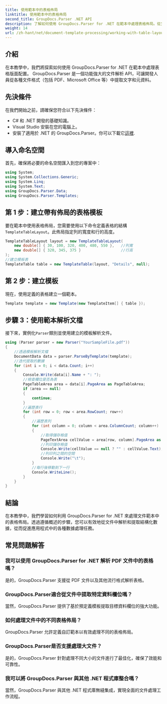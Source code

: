 ```yaml
---
title: 使用範本中的表格佈局
linktitle: 使用範本中的表格佈局
second_title: GroupDocs.Parser .NET API
description: 了解如何使用 GroupDocs.Parser for .NET 在範本中處理表格佈局。從文件中高效提取結構化資料。
weight: 14
url: /zh-hant/net/document-template-processing/working-with-table-layout-in-templates/
---
```

## 介紹
在本教學中，我們將探索如何使用 GroupDocs.Parser for .NET 在範本中處理表格版面配置。 GroupDocs.Parser 是一個功能強大的文件解析 API，可讓開發人員從各種文件格式（包括 PDF、Microsoft Office 等）中提取文字和元資料。
## 先決條件
在我們開始之前，請確保您符合以下先決條件：
- C# 和 .NET 開發的基礎知識。
- Visual Studio 安裝在您的電腦上。
- 安裝了適用於 .NET 的 GroupDocs.Parser。你可以下載它[這裡](https://releases.groupdocs.com/parser/net/).

## 導入命名空間
首先，確保將必要的命名空間匯入到您的專案中：
```csharp
using System;
using System.Collections.Generic;
using System.Linq;
using System.Text;
using GroupDocs.Parser.Data;
using GroupDocs.Parser.Templates;
```
## 第 1 步：建立帶有佈局的表格模板
要在範本中使用表格佈局，您需要使用以下命令定義表格的結構`TemplateTableLayout`。此佈局指定列的寬度和行的高度。
```csharp
TemplateTableLayout layout = new TemplateTableLayout(
    new double[] { 30, 100, 320, 400, 480, 550 },   //列寬
    new double[] { 320, 345, 375 }                  //行高
);
//建立模板表
TemplateTable table = new TemplateTable(layout, "Details", null);
```
## 第 2 步：建立模板
現在，使用定義的表格建立一個範本。
```csharp
Template template = new Template(new TemplateItem[] { table });
```
## 步驟 3：使用範本解析文檔
接下來，實例化`Parser`類別並使用建立的模板解析文件。
```csharp
using (Parser parser = new Parser("YourSampleFile.pdf"))
{
    //透過模板解析文檔
    DocumentData data = parser.ParseByTemplate(template);
    //迭代提取的數據
    for (int i = 0; i < data.Count; i++)
    {
        Console.Write(data[i].Name + ": ");
        //檢查欄位是否為表
        PageTableArea area = data[i].PageArea as PageTableArea;
        if (area == null)
        {
            continue;
        }
        //遍歷表行
        for (int row = 0; row < area.RowCount; row++)
        {
            //遍歷表列
            for (int column = 0; column < area.ColumnCount; column++)
            {
                //取得儲存格值
                PageTextArea cellValue = area[row, column].PageArea as PageTextArea;
                //列印儲存格值
                Console.Write(cellValue == null ? "" : cellValue.Text);
                //列印列之間的空間
                Console.Write("\t");
            }
            //每行後移動到下一行
            Console.WriteLine();
        }
    }
}
```

## 結論
在本教學中，我們學習如何利用 GroupDocs.Parser for .NET 來處理文件範本中的表格佈局。透過遵循概述的步驟，您可以有效地從文件中解析和提取結構化數據，從而促進應用程式中的各種數據處理任務。

## 常見問題解答
### 我可以使用 GroupDocs.Parser for .NET 解析 PDF 文件中的表格嗎？
是的，GroupDocs.Parser 支援從 PDF 文件以及其他流行格式解析表格。
### GroupDocs.Parser適合從文件中提取特定資料欄位嗎？
當然，GroupDocs.Parser 提供了基於預定義模板提取目標資料欄位的強大功能。
### 如何處理文件中的不同表格佈局？
GroupDocs.Parser 允許定義自訂範本以有效處理不同的表格佈局。
### GroupDocs.Parser是否支援處理大文件？
是的，GroupDocs.Parser 針對處理不同大小的文件進行了最佳化，確保了效能和可靠性。
### 我可以將 GroupDocs.Parser 與其他 .NET 程式庫整合嗎？
當然，GroupDocs.Parser 與其他 .NET 程式庫無縫集成，實現全面的文件處理工作流程。